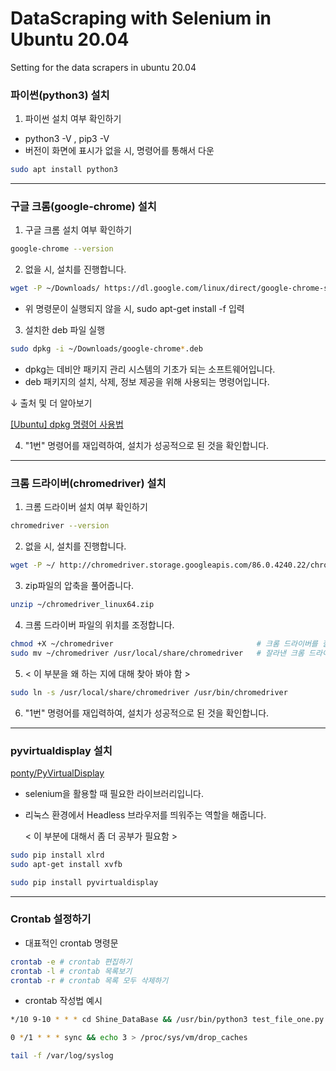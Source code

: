 # DataScraping with Selenium in Ubuntu 20.04

Setting for the data scrapers in ubuntu 20.04

### 파이썬(python3) 설치

1. 파이썬 설치 여부 확인하기
- python3 -V , pip3 -V
- 버전이 화면에 표시가 없을 시, 명령어를 통해서 다운

```bash
sudo apt install python3
```

---

### 구글 크롬(google-chrome) 설치

1. 구글 크롬 설치 여부 확인하기

```bash
google-chrome --version
```

2. 없을 시, 설치를 진행합니다.

```bash
wget -P ~/Downloads/ https://dl.google.com/linux/direct/google-chrome-stable_current_amd64.deb
```

- 위 명령문이 실행되지 않을 시, sudo apt-get install -f 입력

3. 설치한 deb 파일 실행

```bash
sudo dpkg -i ~/Downloads/google-chrome*.deb
```

- dpkg는 데비안 패키지 관리 시스템의 기초가 되는 소프트웨어입니다.
- deb 패키지의 설치, 삭제, 정보 제공을 위해 사용되는 명령어입니다.

↓ 출처 및 더 알아보기

[[Ubuntu] dpkg 명령어 사용법](https://miiingo.tistory.com/183)

4. "1번" 명령어를 재입력하여, 설치가 성공적으로 된 것을 확인합니다.

---

### 크롬 드라이버(chromedriver) 설치

1. 크롬 드라이버 설치 여부 확인하기

```bash
chromedriver --version
```

2. 없을 시, 설치를 진행합니다.

```bash
wget -P ~/ http://chromedriver.storage.googleapis.com/86.0.4240.22/chromedriver_linux64.zip
```

3. zip파일의 압축을 풀어줍니다.

```bash
unzip ~/chromedriver_linux64.zip
```

4. 크롬 드라이버 파일의 위치를 조정합니다.

```bash
chmod +X ~/chromedriver                                # 크롬 드라이버를 잘라내기 합니다.
sudo mv ~/chromedriver /usr/local/share/chromedriver   # 잘라낸 크롬 드라이버를 해당 폴더로 옮깁니다.
```

5. < 이 부분을 왜 하는 지에 대해 찾아 봐야 함 >

```bash
sudo ln -s /usr/local/share/chromedriver /usr/bin/chromedriver
```

6. "1번" 명령어를 재입력하여, 설치가 성공적으로 된 것을 확인합니다.

---

### pyvirtualdisplay 설치

[ponty/PyVirtualDisplay](https://github.com/ponty/pyvirtualdisplay/tree/2.0)

- selenium을 활용할 때 필요한 라이브러리입니다.
- 리눅스 환경에서 Headless 브라우저를 띄워주는 역할을 해줍니다.

    < 이 부분에 대해서 좀 더 공부가 필요함 >

```bash
sudo pip install xlrd
sudo apt-get install xvfb

sudo pip install pyvirtualdisplay
```

---

### Crontab 설정하기

- 대표적인 crontab 명령문

```bash
crontab -e # crontab 편집하기
crontab -l # crontab 목록보기
crontab -r # crontab 목록 모두 삭제하기
```

- crontab 작성법 예시

```bash
*/10 9-10 * * * cd Shine_DataBase && /usr/bin/python3 test_file_one.py > /dev/null 2>&1

0 */1 * * * sync && echo 3 > /proc/sys/vm/drop_caches

tail -f /var/log/syslog
```
